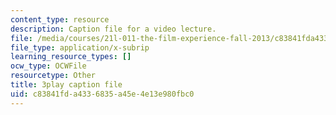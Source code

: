 ```yaml
---
content_type: resource
description: Caption file for a video lecture.
file: /media/courses/21l-011-the-film-experience-fall-2013/c83841fda4336835a45e4e13e980fbc0_xt_0iNlUQ2U.srt
file_type: application/x-subrip
learning_resource_types: []
ocw_type: OCWFile
resourcetype: Other
title: 3play caption file
uid: c83841fd-a433-6835-a45e-4e13e980fbc0
---
```

